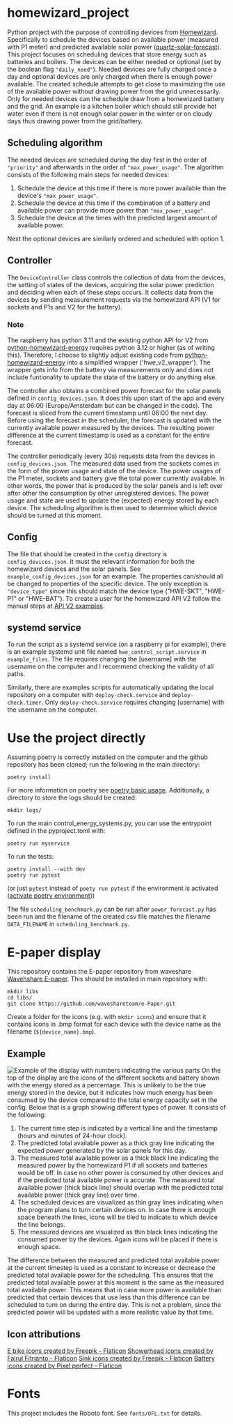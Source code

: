 # homewizard_project
Python project with the purpose of controlling devices from [Homewizard](https://www.homewizard.com/). Specifically to schedule the devices based on available power (measured with P1 meter) and predicted available solar power ([quartz-solar-forecast](https://github.com/openclimatefix/open-source-quartz-solar-forecast)). This project focuses on scheduling devices that store energy such as batteries and boilers. The devices can be either needed or optional (set by the boolean flag `"daily_need"`). Needed devices are fully charged once a day and optional devices are only charged when there is enough power available. The created schedule attempts to get close to maximizing the use of the available power without drawing power from the grid unnecessarily. Only for needed devices can the schedule draw from a homewizard battery and the grid. An example is a kitchen boiler which should still provide hot water even if there is not enough solar power in the winter or on cloudy days thus drawing power from the grid/battery.

## Scheduling algorithm
The needed devices are scheduled during the day first in the order of `"priority"` and afterwards in the order of `"max_power_usage"`. 
The algorithm consists of the following main steps for needed devices:
1. Schedule the device at this time if there is more power available than the device's `"max_power_usage"`.
2. Schedule the device at this time if the combination of a battery and available power can provide more power than `"max_power_usage"`.
3. Schedule the device at the times with the predicted largest amount of available power.

Next the optional devices are similarly ordered and scheduled with option 1.

## Controller
The `DeviceController` class controls the collection of data from the devices, the setting of states of the devices, acquiring the solar power prediction and deciding when each of these steps occurs. It collects data from the devices by sending measurement requests via the homewizard API (V1 for sockets and P1s and V2 for the battery). 
### Note
The raspberry has python 3.11 and the existing python API for V2 from [python-homewizard-energy](https://github.com/homewizard/python-homewizard-energy) requires python 3.12 or higher (as of writing this). Therefore, I choose to slightly adjust existing code from [python-homewizard-energy](https://github.com/homewizard/python-homewizard-energy) into a simplified wrapper ('hwe_v2_wrapper'). The wrapper gets info from the battery via measurements only and does not include funtionality to update the state of the battery or do anything else.

The controller also obtains a combined power forecast for the solar panels defined in `config_devices.json`. It does this upon start of the app and every day at 06:00 (Europe/Amsterdam but can be changed in the code). The forecast is sliced from the current timestamp until 06:00 the next day. Before using the forecast in the scheduler, the forecast is updated with the currently available power measured by the devices. The resulting power difference at the current timestamp is used as a constant for the entire forecast.

The controller periodically (every 30s) requests data from the devices in `config_devices.json`. The measured data used from the sockets comes in the form of the power usage and state of the device. The power usages of the P1 meter, sockets and battery give the total power currently available. In other words, the power that is produced by the solar panels and is left over after other the consumption by other unregistered devices. The power usage and state are used to update the (expected) energy stored by each device. The scheduling algorithm is then used to determine which device should be turned at this moment.

## Config
The file that should be created in the `config` directory is `config_devices.json`. It must the relevant information for both the homewizard devices and the solar panels. See `example_config_devices.json` for an example. The properties can/should all be changed to properties of the specific device. The only exception is `"device_type"` since this should match the device type ("HWE-SKT", "HWE-P1" or "HWE-BAT"). To create a user for the homewizard API V2 follow the manual steps at [API V2 examples](https://api-documentation.homewizard.com/docs/v2/authorization#examples). 

## systemd service
To run the script as a systemd service (on a raspberry pi for example), there is an example systemd unit file named `hwe_control_script.service` in `example_files`. The file requires changing the [username] with the username on the computer and I recommend checking the validity of all paths.

Similarly, there are examples scripts for automatically updating the local repository on a computer with `deploy-check.service` and `deploy-check.timer`. Only `deploy-check.service` requires changing [username] with the username on the computer.

# Use the project directly
Assuming poetry is correctly installed on the computer and the github repository has been cloned; run the following in the main directory:
```
poetry install
```
For more information on poetry see [poetry basic usage](https://python-poetry.org/docs/basic-usage/). Additionally, a directory to store the logs should be created:
```
mkdir logs/
```

To run the main control_energy_systems.py, you can use the entrypoint defined in the pyproject.toml with:
```
poetry run myservice
```
To run the tests:
```
poetry install --with dev
poetry run pytest
```
(or just `pytest` instead of `poety run pytest` if the environment is activated ([activate poetry environment](https://python-poetry.org/docs/managing-environments#activating-the-environment)))

The file `scheduling_benchmark.py` can be run after `power_forecast.py` has been run and the filename of the created csv file matches the filename `DATA_FILENAME` in `scheduling_benchmark.py`.

# E-paper display
This repository contains the E-paper repository from waveshare [Wavehshare E-paper](https://github.com/waveshareteam/e-Paper/tree/master). This should be installed in main repository with:
```
mkdir libs
cd libs/
git clone https://github.com/waveshareteam/e-Paper.git
```
Create a folder for the icons (e.g. with `mkdir icons`) and ensure that it contains icons in .bmp format for each device with the device name as the filename (`${device_name}.bmp`).

## Example
![Example of the display with numbers indicating the various parts](./annotated_display.png)
On the top of the display are the icons of the different sockets and battery shown with the energy stored as a percentage. This is unlikely to be the true energy stored in the device, but it indicates how much energy has been consumed by the device compared to the total energy capacity set in the config. 
Below that is a graph showing different types of power. It consists of the following:
1. The current time step is indicated by a vertical line and the timestamp (hours and minutes of 24-hour clock).
2. The predicted total available power as a thick gray line indicating the expected power generated by the solar panels for this day.
3. The measured total available power as a thick black line indicating the measured power by the homewizard P1 if all sockets and batteries would be off. In case no other power is consumed by other devices and if the predicted total available power is accurate. The measured total available power (thick black line) should overlap with the predicted total available power (thick gray line) over time. 
4. The scheduled devices are visualized as thin gray lines indicating when the program plans to turn certain devices on. In case there is enough space beneath the lines, icons will be tiled to indicate to which device the line belongs.
5. The measured devices are visualized as thin black lines indicating the consumed power by the devices. Again icons will be placed if there is enough space.

The difference between the measured and predicted total available power at the current timestep is used as a constant to increase or decrease the predicted total available power for the scheduling. This ensures that the predicted total available power at this moment is the same as the measured total available power. This means that in case more power is available than predicted that certain devices that use less than this difference can be scheduled to turn on during the entire day. This is not a problem, since the predicted power will be updated with a more realistic value by that time.

## Icon attributions
<a href="https://www.flaticon.com/free-icons/e-bike" title="e bike icons">E bike icons created by Freepik - Flaticon</a>
<a href="https://www.flaticon.com/free-icons/showerhead" title="showerhead icons">Showerhead icons created by Fajrul Fitrianto - Flaticon</a>
<a href="https://www.flaticon.com/free-icons/sink" title="sink icons">Sink icons created by Freepik - Flaticon</a>
<a href="https://www.flaticon.com/free-icons/battery" title="battery icons">Battery icons created by Pixel perfect - Flaticon</a>

# Fonts
This project includes the Roboto font. See `fonts/OFL.txt` for details.
